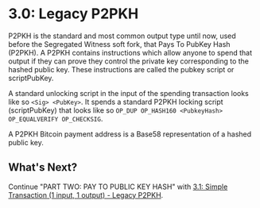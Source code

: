 # 3.0: Legacy P2PKH

P2PKH is the standard and most common output type until now, used before the Segregated Witness soft fork, that Pays To PubKey Hash \(P2PKH\). A P2PKH contains instructions which allow anyone to spend that output if they can prove they control the private key corresponding to the hashed public key. These instructions are called the pubkey script or scriptPubKey.

A standard unlocking script in the input of the spending transaction looks like so `<Sig> <PubKey>`. It spends a standard P2PKH locking script \(scriptPubKey\) that looks like so `OP_DUP OP_HASH160 <PubkeyHash> OP_EQUALVERIFY OP_CHECKSIG`.

A P2PKH Bitcoin payment address is a Base58 representation of a hashed public key.

## What's Next?

Continue "PART TWO: PAY TO PUBLIC KEY HASH" with [3.1: Simple Transaction \(1 input, 1 output\) - Legacy P2PKH](03_1_p2pkh_simple_tx_1_1.md).

